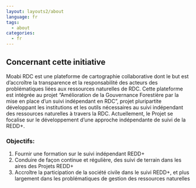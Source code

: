 ```yaml
---
layout: layouts2/about
language: fr
tags:
  - about
categories:
  - fr
---
```

## Concernant cette initiative

Moabi RDC est une plateforme de cartographie collaborative dont le but est d’accroître la transparence et la responsabilité des acteurs des problématiques liées aux ressources naturelles de RDC. Cette plateforme est intégrée au projet “Amélioration de la Gouvernance Forestière par la mise en place d’un suivi indépendant en RDC”, projet pluripartite développant les institutions et les outils nécessaires au suivi indépendant des ressources naturelles à  travers la RDC. Actuellement, le Projet se focalise sur le développement d’une approche indépendante de suivi de la REDD+.

### Objectifs:

1. Fournir une formation sur le suivi indépendant REDD+
2. Conduire de façon continue et régulière, des suivi de terrain dans les aires des Projets REDD+
3. Accroître la participation de la société civile dans le suivi REDD+, et plus largement dans les problématiques de gestion des ressources naturelles
